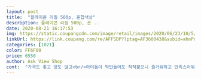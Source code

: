 ```yaml
---
layout: post 
title:  "플레이콘 리필 500p, 혼합색상" 
description: 플레이콘 리필 500p, 혼 ..
date: 2020-08-21 16:17:53 
img: https://static.coupangcdn.com/image/retail/images/2020/06/23/10/5/6e2f1a04-fd8b-4297-aae6-e7e903e08c6b.jpg 
linkUrl: https://link.coupang.com/re/AFFSDP?lptag=AF3600438&subid=ahnPublicAsk&pageKey=296359244&itemId=934439605&vendorItemId=70941756826&traceid=V0-113-431bcf3fba43b92d 
categories: [1021] 
color: FF6F00 
price: 6550 
author: Ask View Shop 
cont:  "가격도 좋고 양도 많고<br/>아이들이 막만들어도 척척붙으니 즐거워하고 만족스러워용<br/>집에서 심심할때 만들기하기 좋아요 근데 작품 부피가 커서 보관이 좀 곤란할때가 있어요<br/>집콕육아에 너무 잘 쓰고 있어요^^<br/>" 
---
```

